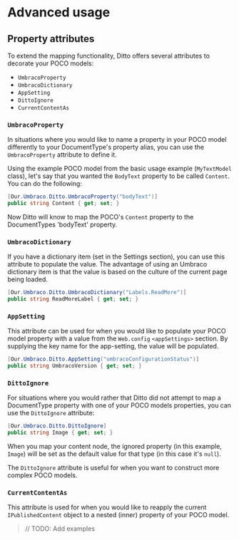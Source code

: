 # Advanced usage

## Property attributes

To extend the mapping functionality, Ditto offers several attributes to decorate your POCO models:

* `UmbracoProperty`
* `UmbracoDictionary`
* `AppSetting`
* `DittoIgnore`
* `CurrentContentAs`


### `UmbracoProperty`

In situations where you would like to name a property in your POCO model differently to your DocumentType's property alias, you can use the `UmbracoProperty` attribute to define it.

Using the example POCO model from the basic usage example (`MyTextModel` class), let's say that you wanted the `BodyText` property to be called `Content`.  You can do the following:

```csharp
[Our.Umbraco.Ditto.UmbracoProperty("bodyText")]
public string Content { get; set; }
```

Now Ditto will know to map the POCO's `Content` property to the DocumentTypes 'bodyText' property.


### `UmbracoDictionary`

If you have a dictionary item (set in the Settings section), you can use this attribute to populate the value. The advantage of using an Umbraco dictionary item is that the value is based on the culture of the current page being loaded.

```csharp
[Our.Umbraco.Ditto.UmbracoDictionary("Labels.ReadMore")]
public string ReadMoreLabel { get; set; }
```


### `AppSetting`

This attribute can be used for when you would like to populate your POCO model property with a value from the `Web.config` `<appSettings>` section. By supplying the key name for the app-setting, the value will be populated.

```csharp
[Our.Umbraco.Ditto.AppSetting("umbracoConfigurationStatus")]
public string UmbracoVersion { get; set; }
```


### `DittoIgnore`

For situations where you would rather that Ditto did not attempt to map a DocumentType property with one of your POCO models properties, you can use the `DittoIgnore` attribute:

```csharp
[Our.Umbraco.Ditto.DittoIgnore]
public string Image { get; set; }
```

When you map your content node, the ignored property (in this example, `Image`) will be set as the default value for that type (in this case it's `null`).

The `DittoIgnore` attribute is useful for when you want to construct more complex POCO models.


### `CurrentContentAs`

This attribute is used for when you would like to reapply the current `IPublishedContent` object to a nested (inner) property of your POCO model.

> // TODO: Add examples

